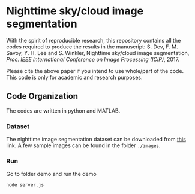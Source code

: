 # Nighttime sky/cloud image segmentation

With the spirit of reproducible research, this repository contains all the codes required to produce the results in the manuscript: S. Dev, F. M. Savoy, Y. H. Lee and S. Winkler, Nighttime sky/cloud image segmentation, *Proc. IEEE International Conference on Image Processing (ICIP)*, 2017. 

Please cite the above paper if you intend to use whole/part of the code. This code is only for academic and research purposes.

## Code Organization
The codes are written in python and MATLAB.

### Dataset
The nighttime image segmentation dataset can be downloaded from [this](http://vintage.winklerbros.net/swinseg.html) link. A few sample images can be found in the folder `./images`.

### Run
Go to folder demo and run the demo
```
node server.js
```
